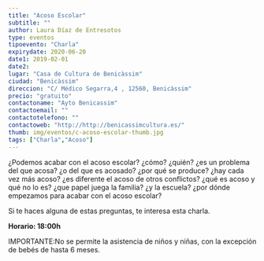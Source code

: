 ```yaml
---
title: "Acoso Escolar"
subtitle: ""
author: Laura Díaz de Entresotos
type: eventos
tipoevento: "Charla"
expirydate: 2020-06-20
date1: 2019-02-01
date2: 
lugar: "Casa de Cultura de Benicàssim"
ciudad: "Benicàssim"
direccion: "C/ Médico Segarra,4 , 12560, Benicàssim"
precio: "gratuito"
contactoname: "Ayto Benicassim"
contactoemail: ""
contactotelefono: ""
contactoweb: "http://http://benicassimcultura.es/"
thumb: img/eventos/c-acoso-escolar-thumb.jpg
tags: ["Charla","Acoso"]
---
```

¿Podemos acabar con el acoso escolar? ¿cómo? ¿quién? ¿es un problema del que acosa? ¿o del que es acosado? ¿por qué se produce? ¿hay cada vez más acoso? ¿es diferente el acoso de otros conflictos? ¿qué es acoso y qué no lo es? ¿que papel juega la familia? ¿y la escuela? ¿por dónde empezamos para acabar con el acoso escolar?

Si te haces alguna de estas preguntas, te interesa esta charla.


**Horario: 18:00h**

IMPORTANTE:No se permite la asistencia de niños y niñas, con la excepción de bebés de hasta 6 meses.